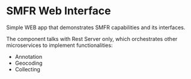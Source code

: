 # SMFR Web Interface

Simple WEB app that demonstrates SMFR capabilities and its interfaces.

The component talks with Rest Server only, which orchestrates other microservices to implement functionalities:

- Annotation
- Geocoding
- Collecting
